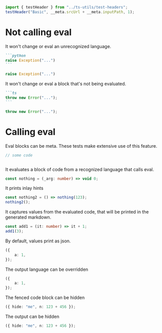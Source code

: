```ts eval --out=md --hide
import { testHeader } from "../ts-utils/test-headers";
testHeader("Basic", __meta.srcUrl + __meta.inputPath, 1);
```

# Not calling eval

It won't change or eval an unrecognized language.

````md
```python
raise Exception("...")
```
````

```python
raise Exception("...")
```

It won't change or eval a block that's not being evaluated.

````md
```ts
throw new Error("...");
```
````

```ts
throw new Error("...");
```

# Calling eval

Eval blocks can be meta. These tests make extensive use of this feature.

```ts eval --meta
// some code
```

<!-- Eval blocks can be empty. -->

```ts eval --hide

```

It evaluates a block of code from a recognized language that calls eval.

```ts eval --meta
const nothing = (_arg: number) => void 0;
```

It prints inlay hints

```ts eval --meta --out=hide
const nothing2 = () => nothing(123);
nothing2();
```

It captures values from the evaluated code, that will be printed in the generated markdown.

```ts eval --meta
const add1 = (it: number) => it + 1;
add1(3);
```

By default, values print as json.

```ts eval
({
    a: 1,
});
```

The output language can be overridden

```ts eval --out=jsonjs --meta
({
    a: 1,
});
```

The fenced code block can be hidden

```ts eval --meta --hide
({ hide: "me", n: 123 + 456 });
```

The output can be hidden

```ts eval --meta --out=hide
({ hide: "me", n: 123 + 456 });
```
